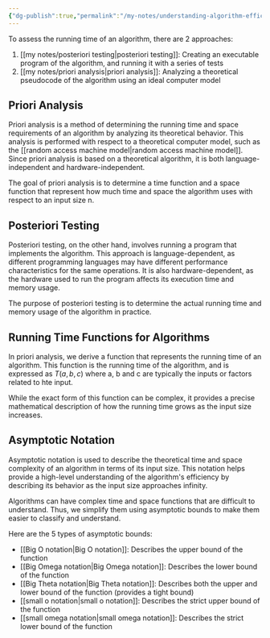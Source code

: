 ```yaml
---
{"dg-publish":true,"permalink":"/my-notes/understanding-algorithm-efficiency-with-priori-analysis-and-posteriori-testing/","created":"2024-06-17T17:58:46.707-04:00","updated":"2024-06-17T18:01:32.009-04:00"}
---
```



To assess the running time of an algorithm, there are 2 approaches:
1. [[my notes/posteriori testing\|posteriori testing]]: Creating an executable program of the algorithm, and running it with a series of tests
2. [[my notes/priori analysis\|priori analysis]]: Analyzing a theoretical pseudocode of the algorithm using an ideal computer model

## Priori Analysis
Priori analysis is a method of determining the running time and space requirements of an algorithm by analyzing its theoretical behavior. This analysis is performed with respect to a theoretical computer model, such as the [[random access machine model\|random access machine model]]. Since priori analysis is based on a theoretical algorithm, it is both language-independent and hardware-independent.

The goal of priori analysis is to determine a time function and a space function that represent how much time and space the algorithm uses with respect to an input size n.

## Posteriori Testing
Posteriori testing, on the other hand, involves running a program that implements the algorithm. This approach is language-dependent, as different programming languages may have different performance characteristics for the same operations. It is also hardware-dependent, as the hardware used to run the program affects its execution time and memory usage.

The purpose of posteriori testing is to determine the actual running time and memory usage of the algorithm in practice.

## Running Time Functions for Algorithms
In priori analysis, we derive a function that represents the running time of an algorithm. This function is the running time of the algorithm, and is expressed as $T(a, b, c)$ where a, b and c are typically the inputs or factors related to hte input.

While the exact form of this function can be complex, it provides a precise mathematical description of how the running time grows as the input size increases.

## Asymptotic Notation
Asymptotic notation is used to describe the theoretical time and space complexity of an algorithm in terms of its input size. This notation helps provide a high-level understanding of the algorithm's efficiency by describing its behavior as the input size approaches infinity.

Algorithms can have complex time and space functions that are difficult to understand. Thus, we simplify them using asymptotic bounds to make them easier to classify and understand. 

Here are the 5 types of asymptotic bounds:
- [[Big O notation\|Big O notation]]: Describes the upper bound of the function
- [[Big Omega notation\|Big Omega notation]]: Describes the lower bound of the function
- [[Big Theta notation\|Big Theta notation]]: Describes both the upper and lower bound of the function (provides a tight bound)
- [[small o notation\|small o notation]]: Describes the strict upper bound of the function
- [[small omega notation\|small omega notation]]: Describes the strict lower bound of the function
